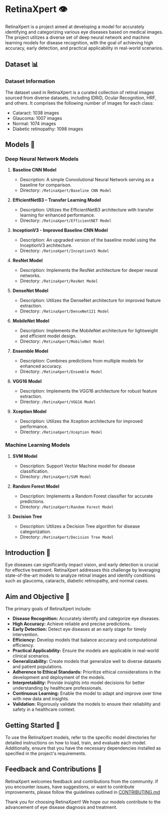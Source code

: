 # RetinaXpert 👁️

RetinaXpert is a project aimed at developing a model for accurately identifying and categorizing various eye diseases based on medical images. The project utilizes a diverse set of deep neural network and machine learning models for disease recognition, with the goal of achieving high accuracy, early detection, and practical applicability in real-world scenarios.


## Dataset 📊

### Dataset Information

The dataset used in RetinaXpert is a curated collection of retinal images sourced from diverse datasets, including IDRiD, Ocular Recognition, HRF, and others. It comprises the following number of images for each class:

- Cataract: 1038 images
- Glaucoma: 1007 images
- Normal: 1074 images
- Diabetic retinopathy: 1098 images


## Models 🧠

### Deep Neural Network Models
1. **Baseline CNN Model**
   - Description: A simple Convolutional Neural Network serving as a baseline for comparison.
   - Directory: `/RetinaXpert/Baseline CNN Model`

2. **EfficientNetB3 – Transfer Learning Model**
   - Description: Utilizes the EfficientNetB3 architecture with transfer learning for enhanced performance.
   - Directory: `/RetinaXpert/EfficientNET Model`

3. **InceptionV3 - Improved Baseline CNN Model**
   - Description: An upgraded version of the baseline model using the InceptionV3 architecture.
   - Directory: `/RetinaXpert/InceptionV3 Model`

4. **ResNet Model**
   - Description: Implements the ResNet architecture for deeper neural networks.
   - Directory: `/RetinaXpert/ResNet Model`

5. **DenseNet Model**
   - Description: Utilizes the DenseNet architecture for improved feature extraction.
   - Directory: `/RetinaXpert/DenseNet121 Model`

6. **MobileNet Model**
   - Description: Implements the MobileNet architecture for lightweight and efficient model design.
   - Directory: `/RetinaXpert/MobileNet Model`

7. **Ensemble Model**
   - Description: Combines predictions from multiple models for enhanced accuracy.
   - Directory: `/RetinaXpert/Ensemble Model`

8. **VGG16 Model**
   - Description: Implements the VGG16 architecture for robust feature extraction.
   - Directory: `/RetinaXpert/VGG16 Model`

9. **Xception Model**
   - Description: Utilizes the Xception architecture for improved performance.
   - Directory: `/RetinaXpert/Xception Model`

### Machine Learning Models
1. **SVM Model**
   - Description: Support Vector Machine model for disease classification.
   - Directory: `/RetinaXpert/SVM Model`

2. **Random Forest Model**
   - Description: Implements a Random Forest classifier for accurate predictions.
   - Directory: `/RetinaXpert/Random Forest Model`

3. **Decision Tree**
   - Description: Utilizes a Decision Tree algorithm for disease categorization.
   - Directory: `/RetinaXpert/Decision Tree Model`


## Introduction 🌟

Eye diseases can significantly impact vision, and early detection is crucial for effective treatment. RetinaXpert addresses this challenge by leveraging state-of-the-art models to analyze retinal images and identify conditions such as glaucoma, cataracts, diabetic retinopathy, and normal cases.


## Aim and Objective 🎯

The primary goals of RetinaXpert include:

- **Disease Recognition:** Accurately identify and categorize eye diseases.
- **High Accuracy:** Achieve reliable and precise predictions.
- **Early Detection:** Detect eye diseases at an early stage for timely intervention.
- **Efficiency:** Develop models that balance accuracy and computational efficiency.
- **Practical Applicability:** Ensure the models are applicable in real-world clinical scenarios.
- **Generalizability:** Create models that generalize well to diverse datasets and patient populations.
- **Adherence to Ethical Standards:** Prioritize ethical considerations in the development and deployment of the models.
- **Interpretability:** Provide insights into model decisions for better understanding by healthcare professionals.
- **Continuous Learning:** Enable the model to adapt and improve over time with new data and insights.
- **Validation:** Rigorously validate the models to ensure their reliability and safety in a healthcare context.


## Getting Started 🚀

To use the RetinaXpert models, refer to the specific model directories for detailed instructions on how to load, train, and evaluate each model. Additionally, ensure that you have the necessary dependencies installed as specified in the project's requirements.


## Feedback and Contributions 🤝

RetinaXpert welcomes feedback and contributions from the community. If you encounter issues, have suggestions, or want to contribute improvements, please follow the guidelines outlined in [CONTRIBUTING.md](CONTRIBUTING.md)

Thank you for choosing RetinaXpert! We hope our models contribute to the advancement of eye disease diagnosis and treatment.
